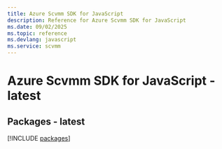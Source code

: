 ```yaml
---
title: Azure Scvmm SDK for JavaScript
description: Reference for Azure Scvmm SDK for JavaScript
ms.date: 09/02/2025
ms.topic: reference
ms.devlang: javascript
ms.service: scvmm
---
```

# Azure Scvmm SDK for JavaScript - latest
## Packages - latest
[!INCLUDE [packages](scvmm-index.md)]